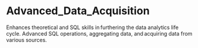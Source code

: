 # Advanced_Data_Acquisition
Enhances theoretical and SQL skills in furthering the data analytics life cycle. Advanced SQL operations, aggregating data, and acquiring data from various sources.
